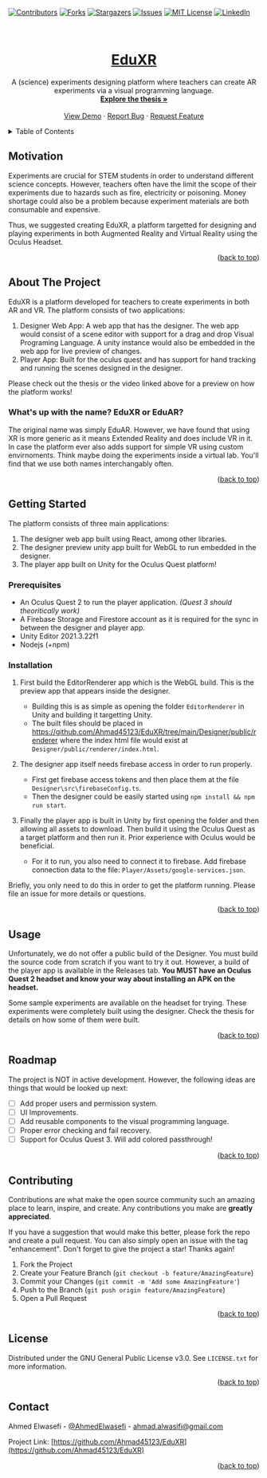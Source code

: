<!-- Improved compatibility of back to top link: See: https://github.com/othneildrew/Best-README-Template/pull/73 -->
<a name="readme-top"></a>

<!-- PROJECT SHIELDS -->
<!--
*** I'm using markdown "reference style" links for readability.
*** Reference links are enclosed in brackets [ ] instead of parentheses ( ).
*** See the bottom of this document for the declaration of the reference variables
*** for contributors-url, forks-url, etc. This is an optional, concise syntax you may use.
*** https://www.markdownguide.org/basic-syntax/#reference-style-links
-->
[![Contributors][contributors-shield]][contributors-url]
[![Forks][forks-shield]][forks-url]
[![Stargazers][stars-shield]][stars-url]
[![Issues][issues-shield]][issues-url]
[![MIT License][license-shield]][license-url]
[![LinkedIn][linkedin-shield]][linkedin-url]



<!-- PROJECT LOGO -->
<br />
<div align="center">
  <a href="https://github.com/Ahmad45123/EduXR">
    <h1>EduXR</h1>
  </a>

  <p align="center">
    A (science) experiments designing platform where teachers can create AR experiments via a visual programming language.
    <br />
    <a href="https://github.com/Ahmad45123/EduXR/blob/main/bachelor_thesis.pdf"><strong>Explore the thesis »</strong></a>
    <br />
    <br />
    <a href="https://youtu.be/04YK2Y3y8Q4">View Demo</a>
    ·
    <a href="https://github.com/Ahmad45123/EduXR/issues">Report Bug</a>
    ·
    <a href="https://github.com/Ahmad45123/EduXR/issues">Request Feature</a>
  </p>
</div>



<!-- TABLE OF CONTENTS -->
<details>
  <summary>Table of Contents</summary>
  <ol>
    <li>
      <a href="#motivation">Motivation</a>
    </li>
    <li>
      <a href="#about-the-project">About The Project</a>
    </li>
    <li>
      <a href="#getting-started">Getting Started</a>
      <ul>
        <li><a href="#prerequisites">Prerequisites</a></li>
        <li><a href="#installation">Installation</a></li>
      </ul>
    </li>
    <li><a href="#usage">Usage</a></li>
    <li><a href="#roadmap">Roadmap</a></li>
    <li><a href="#contributing">Contributing</a></li>
    <li><a href="#license">License</a></li>
    <li><a href="#contact">Contact</a></li>
    <li><a href="#acknowledgments">Acknowledgments</a></li>
  </ol>
</details>

<!-- Motivation -->
## Motivation
Experiments are crucial for STEM students in order to understand different science concepts. However, teachers often have the limit the scope of their experiments due to hazards such as fire, electricity or poisoning. Money shortage could also be a problem because experiment materials are both consumable and expensive.

Thus, we suggested creating EduXR, a platform targetted for designing and playing experiments in both Augmented Reality and Virtual Reality using the Oculus Headset.

<p align="right">(<a href="#readme-top">back to top</a>)</p>

<!-- ABOUT THE PROJECT -->
## About The Project
EduXR is a platform developed for teachers to create experiments in both AR and VR. The platform consists of two applications:
1. Designer Web App: A web app that has the designer. The web app would consist of a scene editor with support for a drag and drop Visual Programing Language. A unity instance would also be embedded in the web app for live preview of changes.
2. Player App: Built for the oculus quest and has support for hand tracking and running the scenes designed in the designer.

Please check out the thesis or the video linked above for a preview on how the platform works!

### What's up with the name? EduXR or EduAR?
The original name was simply EduAR. However, we have found that using XR is more generic as it means Extended Reality and does include VR in it. In case the platform ever also adds support for simple VR using custom envirnoments. Think maybe doing the experiments inside a virtual lab. You'll find that we use both names interchangably often.

<p align="right">(<a href="#readme-top">back to top</a>)</p>

<!-- GETTING STARTED -->
## Getting Started
The platform consists of three main applications: 
1. The designer web app built using React, among other libraries.
2. The designer preview unity app built for WebGL to run embedded in the designer.
3. The player app built on Unity for the Oculus Quest platform!

### Prerequisites
- An Oculus Quest 2 to run the player application. _(Quest 3 should theoritically work)_
- A Firebase Storage and Firestore account as it is required for the sync in between the designer and player app.
- Unity Editor 2021.3.22f1
- Nodejs (+npm)

### Installation
1. First build the EditorRenderer app which is the WebGL build. This is the preview app that appears inside the designer.
    - Building this is as simple as opening the folder `EditorRenderer` in Unity and building it targetting Unity.
    - The built files should be placed in https://github.com/Ahmad45123/EduXR/tree/main/Designer/public/renderer where the index html file would exist at `Designer/public/renderer/index.html`.

2. The designer app itself needs firebase access in order to run properly.
    - First get firebase access tokens and then place them at the file `Designer\src\firebaseConfig.ts`.
    - Then the designer could be easily started using `npm install && npm run start`.
4. Finally the player app is built in Unity by first opening the folder and then allowing all assets to download. Then build it using the Oculus Quest as a target platform and then run it. Prior experience with Oculus would be beneficial. 
     - For it to run, you also need to connect it to firebase. Add firebase connection data to the file: `Player/Assets/google-services.json`.

Briefly, you only need to do this in order to get the platform running. Please file an issue for more details or questions.

<p align="right">(<a href="#readme-top">back to top</a>)</p>


<!-- USAGE EXAMPLES -->
## Usage
Unfortunately, we do not offer a public build of the Designer. You must build the source code from scratch if you want to try it out. However, a build of the player app is available in the Releases tab. **You MUST have an Oculus Quest 2 headset and know your way about installing an APK on the headset.**

Some sample experiments are available on the headset for trying. These experiments were completely built using the designer. Check the thesis for details on how some of them were built.

<p align="right">(<a href="#readme-top">back to top</a>)</p>



<!-- ROADMAP -->
## Roadmap
The project is NOT in active development. However, the following ideas are things that would be looked up next: 
- [ ] Add proper users and permission system.
- [ ] UI Improvements.
- [ ] Add reusable components to the visual programming language.
- [ ] Proper error checking and fail recovery.
- [ ] Support for Oculus Quest 3. Will add colored passthrough!

<p align="right">(<a href="#readme-top">back to top</a>)</p>


<!-- CONTRIBUTING -->
## Contributing

Contributions are what make the open source community such an amazing place to learn, inspire, and create. Any contributions you make are **greatly appreciated**.

If you have a suggestion that would make this better, please fork the repo and create a pull request. You can also simply open an issue with the tag "enhancement".
Don't forget to give the project a star! Thanks again!

1. Fork the Project
2. Create your Feature Branch (`git checkout -b feature/AmazingFeature`)
3. Commit your Changes (`git commit -m 'Add some AmazingFeature'`)
4. Push to the Branch (`git push origin feature/AmazingFeature`)
5. Open a Pull Request

<p align="right">(<a href="#readme-top">back to top</a>)</p>



<!-- LICENSE -->
## License

Distributed under the GNU General Public License v3.0. See `LICENSE.txt` for more information.

<p align="right">(<a href="#readme-top">back to top</a>)</p>



<!-- CONTACT -->
## Contact

Ahmed Elwasefi - [@AhmedElwasefi](https://twitter.com/AhmedElwasefi) - ahmad.alwasifi@gmail.com

Project Link: [https://github.com/Ahmad45123/EduXR](https://github.com/Ahmad45123/EduXR)

<p align="right">(<a href="#readme-top">back to top</a>)</p>

<!-- MARKDOWN LINKS & IMAGES -->
<!-- https://www.markdownguide.org/basic-syntax/#reference-style-links -->
[contributors-shield]: https://img.shields.io/github/contributors/Ahmad45123/EduXR.svg?style=for-the-badge
[contributors-url]: https://github.com/Ahmad45123/EduXR/graphs/contributors
[forks-shield]: https://img.shields.io/github/forks/Ahmad45123/EduXR.svg?style=for-the-badge
[forks-url]: https://github.com/Ahmad45123/EduXR/network/members
[stars-shield]: https://img.shields.io/github/stars/Ahmad45123/EduXR.svg?style=for-the-badge
[stars-url]: https://github.com/Ahmad45123/EduXR/stargazers
[issues-shield]: https://img.shields.io/github/issues/Ahmad45123/EduXR.svg?style=for-the-badge
[issues-url]: https://github.com/Ahmad45123/EduXR/issues
[license-shield]: https://img.shields.io/github/license/Ahmad45123/EduXR.svg?style=for-the-badge
[license-url]: https://github.com/Ahmad45123/EduXR/blob/master/LICENSE.txt
[linkedin-shield]: https://img.shields.io/badge/-LinkedIn-black.svg?style=for-the-badge&logo=linkedin&colorB=555
[linkedin-url]: https://linkedin.com/in/Ahmad45123
[product-screenshot]: images/screenshot.png
